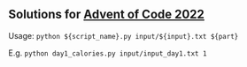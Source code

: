 ## Solutions for [Advent of Code 2022](https://adventofcode.com/2022)

Usage: `python ${script_name}.py input/${input}.txt ${part}`

E.g. `python day1_calories.py input/input_day1.txt 1`
